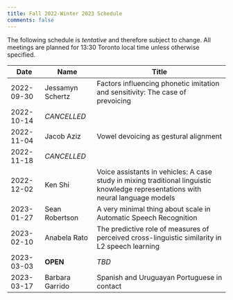 ```yaml
---
title: Fall 2022-Winter 2023 Schedule
comments: false
---
```


The following schedule is *tentative* and therefore subject to change. All
meetings are planned for 13:30 Toronto local time unless otherwise specified.

| Date       | Name             | Title |
| ---------- | ---------------- | ----- |
| 2022-09-30 | Jessamyn Schertz | Factors influencing phonetic imitation and sensitivity: The case of prevoicing |
| 2022-10-14 | *CANCELLED*      |       |
| 2022-11-04 | Jacob Aziz       | Vowel devoicing as gestural alignment |
| 2022-11-18 | *CANCELLED*      |       |
| 2022-12-02 | Ken Shi          | Voice assistants in vehicles: A case study in mixing traditional linguistic knowledge representations with neural language models |
| 2023-01-27 | Sean Robertson      |  A very minimal thing about scale in Automatic Speech Recognition |
| 2023-02-10 | Anabela Rato     | The predictive role of measures of perceived cross-linguistic similarity in L2 speech learning |
| 2023-03-03 | **OPEN**         | *TBD* |
| 2023-03-17 | Barbara Garrido  | Spanish and Uruguayan Portuguese in contact |
